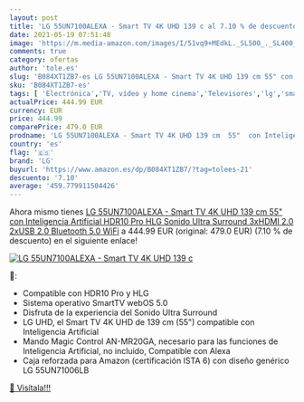 ```yaml
---
layout: post
title: 'LG 55UN7100ALEXA - Smart TV 4K UHD 139 c al 7.10 % de descuento'
date: 2021-05-19 07:51:48
image: 'https://m.media-amazon.com/images/I/51vq9+MEdkL._SL500_._SL400_.jpg'
comments: true
category: ofertas
author: 'tole.es'
slug: 'B084XT1ZB7-es LG 55UN7100ALEXA - Smart TV 4K UHD 139 cm 55" con...'
sku: 'B084XT1ZB7-es'
tags: [ 'Electrónica','TV, vídeo y home cinema','Televisores','lg','smart','tv', ]
actualPrice: 444.99 EUR
currency: EUR
price: 444.99
comparePrice: 479.0 EUR
prodname: 'LG 55UN7100ALEXA - Smart TV 4K UHD 139 cm  55"  con Inteligencia Artificial  HDR10 Pro  HLG  Sonido Ultra Surround  3xHDMI 2.0  2xUSB 2.0  Bluetooth 5.0  WiFi'
country: 'es'
flag: '🇪🇸'
brand: 'LG'
buyurl: 'https://www.amazon.es/dp/B084XT1ZB7/?tag=tolees-21'
descuento: '7.10'
average: '459.779911504426'
---
```


Ahora mismo tienes [LG 55UN7100ALEXA - Smart TV 4K UHD 139 cm  55"  con Inteligencia Artificial  HDR10 Pro  HLG  Sonido Ultra Surround  3xHDMI 2.0  2xUSB 2.0  Bluetooth 5.0  WiFi](https://www.amazon.es/dp/B084XT1ZB7/?tag=tolees-21) a 444.99 EUR (original: 479.0 EUR) (7.10 %  de descuento) en el siguiente enlace!

[![LG 55UN7100ALEXA - Smart TV 4K UHD 139 c](https://m.media-amazon.com/images/I/51vq9+MEdkL._SL500_._SL400_.jpg)](https://www.amazon.es/dp/B084XT1ZB7/?tag=tolees-21)

🔎:

- Compatible con HDR10 Pro y HLG
- Sistema operativo SmartTV webOS 5.0
- Disfruta de la experiencia del Sonido Ultra Surround
- LG UHD, el Smart TV 4K UHD de 139 cm (55") compatible con Inteligencia Artificial
- Mando Magic Control AN-MR20GA, necesario para las funciones de Inteligencia Artificial, no incluido, Compatible con Alexa
- Caja reforzada para Amazon (certificación ISTA 6) con diseño genérico LG 55UN71006LB

[🛒 Visítala!!!](https://www.amazon.es/dp/B084XT1ZB7/?tag=tolees-21)
